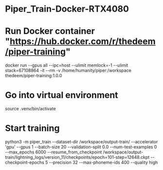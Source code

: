 # Piper_Train-Docker-RTX4080

# Run Docker container "https://hub.docker.com/r/thedeem/piper-training"
docker run --gpus all --ipc=host --ulimit memlock=-1 --ulimit stack=67108864 -it --rm -v /home/humanity/piper:/workspace thedeem/piper-training:1.0.0

# Go into virtual environment
source .venv/bin/activate

# Start training
python3 -m piper_train --dataset-dir /workspace/output-train/ --accelerator 'gpu' --gpus 1 --batch-size 20 --validation-split 0.0 --num-test-examples 0 --max_epochs 6000 --resume_from_checkpoint /workspace/output-train/lightning_logs/version_11/checkpoints/epoch\=101-step\=12648.ckpt --checkpoint-epochs 5 --precision 32 --max-phoneme-ids 400 --quality high

